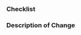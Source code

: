 ### Checklist

<!--
  Before opening the request, make sure that all the listed conditions are met.

  - Code is up-to-date with the `master` branch.
  - `yarn test (npm run test)` passes with this change.
  - The new commits follow conventions explained in [CONTRIBUTING.md](https://github.com/Wondermarin/react-color-palette/blob/master/.github/CONTRIBUTING.md)
-->

### Description of Change

<!--
  A brief description of what you did and why the project needs it.
-->

<!--
  Thank you for helping the project, thanks to you it will live <3
-->
